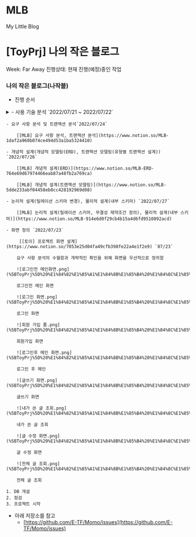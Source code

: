 # MLB
My Little Blog
# [ToyPrj] 나의 작은 블로그

Week: Far Away
진행상태: 현재 진행(예정)중인 작업

### 나의 작은 블로그(나작블)

- 진행 순서
    
<details>
<summary>- 사용 기술 분석 `2022/07/21 ~ 2022/07/22`</summary>
 [[토이] 나의 작은 블로그 프로젝트 계획](https://www.notion.so/2bf997970a89499eb8f98a26c9e4fb55) `07/21`
        
        [[토이] 프로젝트 개요 정리하기](https://www.notion.so/2cf661a9ff3e4e16ae21132f90a2ba91) `07/22`
        
        - Spring Boot Starter
            - Project : Gradle Project
            - Spring Boot Version : 2.7.2
            - Group : com.project
            - Artifact: mlb
            - Packaging : Jar
            - Java Version : 11
            - Dependencies
                - Spring Boot (2.7.2ver)
                - Lombok
                - Thymeleaf
                - MySQL Driver
                - MyBatis Framework
        - 사용 기술
            - MySQL 8.0
            - MyBatis
            - Java11
            - Spring Framwork
            - Gradle
</details>
       
    - 요구 사항 분석 및 트랜잭션 분석`2022/07/24`
        
        [[MLB] 요구 사항 분석, 트랜잭션 분석](https://www.notion.so/MLB-1daf2a960b074ce494d53a1ba5324410) 
        
    - 개념적 설계(개념적 모델링(ERD), 트랜잭션 모델링(유형별 트랜잭션 설계)) `2022/07/26`
        
        [[MLB] 개념적 설계(ERD)](https://www.notion.so/MLB-ERD-764e69d67974466eab87a48fb2a769ca) 
        
        [[MLB] 개념적 설계(트랜잭션 모델링)](https://www.notion.so/MLB-5dde233abf04458eb8cc428192969d08) 
        
    - 논리적 설계(릴레이션 스키마 변경), 물리적 설계(내부 스키마) `2022/07/27`
        
        [[MLB] 논리적 설계(릴레이션 스키마, 무결성 제약조건 정의), 물리적 설계(내부 스키마)](https://www.notion.so/MLB-914e6d0f29cb4b15a4d6fd9510892acd) 
        
    - 화면 정의 `2022/07/23`
        
         [[토이] 프로젝트 화면 설계](https://www.notion.so/7053e25d04fa49cfb398fe22a4e1f2e9) `07/23`
        
        요구 사항 분석의 수월함과 개략적인 확인을 위해 화면을 우선적으로 정의함
        
        ![로그인전 메인화면.png](%5BToyPrj%5D%20%E1%84%82%E1%85%A1%E1%84%8B%E1%85%B4%20%E1%84%8C%E1%85%A1%E1%86%A8%E1%84%8B%E1%85%B3%E1%86%AB%20%E1%84%87%E1%85%B3%E1%86%AF%E1%84%85%E1%85%A9%E1%84%80%E1%85%B3%20c3189f7639be4feb982f0aabf2a79d67/%25EB%25A1%259C%25EA%25B7%25B8%25EC%259D%25B8%25EC%25A0%2584_%25EB%25A9%2594%25EC%259D%25B8%25ED%2599%2594%25EB%25A9%25B4.png)
        
        로그인전 메인 화면
        
        ![로그인 화면.png](%5BToyPrj%5D%20%E1%84%82%E1%85%A1%E1%84%8B%E1%85%B4%20%E1%84%8C%E1%85%A1%E1%86%A8%E1%84%8B%E1%85%B3%E1%86%AB%20%E1%84%87%E1%85%B3%E1%86%AF%E1%84%85%E1%85%A9%E1%84%80%E1%85%B3%20c3189f7639be4feb982f0aabf2a79d67/%25EB%25A1%259C%25EA%25B7%25B8%25EC%259D%25B8_%25ED%2599%2594%25EB%25A9%25B4.png)
        
        로그인 화면
        
        ![회원 가입 폼.png](%5BToyPrj%5D%20%E1%84%82%E1%85%A1%E1%84%8B%E1%85%B4%20%E1%84%8C%E1%85%A1%E1%86%A8%E1%84%8B%E1%85%B3%E1%86%AB%20%E1%84%87%E1%85%B3%E1%86%AF%E1%84%85%E1%85%A9%E1%84%80%E1%85%B3%20c3189f7639be4feb982f0aabf2a79d67/%25ED%259A%258C%25EC%259B%2590_%25EA%25B0%2580%25EC%259E%2585_%25ED%258F%25BC.png)
        
        회원가입 화면
        
        ![로그인후 메인 화면.png](%5BToyPrj%5D%20%E1%84%82%E1%85%A1%E1%84%8B%E1%85%B4%20%E1%84%8C%E1%85%A1%E1%86%A8%E1%84%8B%E1%85%B3%E1%86%AB%20%E1%84%87%E1%85%B3%E1%86%AF%E1%84%85%E1%85%A9%E1%84%80%E1%85%B3%20c3189f7639be4feb982f0aabf2a79d67/%25EB%25A1%259C%25EA%25B7%25B8%25EC%259D%25B8%25ED%259B%2584_%25EB%25A9%2594%25EC%259D%25B8_%25ED%2599%2594%25EB%25A9%25B4.png)
        
        로그인 후 메인
        
        ![글쓰기 화면.png](%5BToyPrj%5D%20%E1%84%82%E1%85%A1%E1%84%8B%E1%85%B4%20%E1%84%8C%E1%85%A1%E1%86%A8%E1%84%8B%E1%85%B3%E1%86%AB%20%E1%84%87%E1%85%B3%E1%86%AF%E1%84%85%E1%85%A9%E1%84%80%E1%85%B3%20c3189f7639be4feb982f0aabf2a79d67/%25EA%25B8%2580%25EC%2593%25B0%25EA%25B8%25B0_%25ED%2599%2594%25EB%25A9%25B4.png)
        
        글쓰기 화면
        
        ![내가 쓴 글 조회.png](%5BToyPrj%5D%20%E1%84%82%E1%85%A1%E1%84%8B%E1%85%B4%20%E1%84%8C%E1%85%A1%E1%86%A8%E1%84%8B%E1%85%B3%E1%86%AB%20%E1%84%87%E1%85%B3%E1%86%AF%E1%84%85%E1%85%A9%E1%84%80%E1%85%B3%20c3189f7639be4feb982f0aabf2a79d67/%25EB%2582%25B4%25EA%25B0%2580_%25EC%2593%25B4_%25EA%25B8%2580_%25EC%25A1%25B0%25ED%259A%258C.png)
        
        내가 쓴 글 조회
        
        ![글 수정 화면.png](%5BToyPrj%5D%20%E1%84%82%E1%85%A1%E1%84%8B%E1%85%B4%20%E1%84%8C%E1%85%A1%E1%86%A8%E1%84%8B%E1%85%B3%E1%86%AB%20%E1%84%87%E1%85%B3%E1%86%AF%E1%84%85%E1%85%A9%E1%84%80%E1%85%B3%20c3189f7639be4feb982f0aabf2a79d67/%25EA%25B8%2580_%25EC%2588%2598%25EC%25A0%2595_%25ED%2599%2594%25EB%25A9%25B4.png)
        
        글 수정 화면
        
        ![전체 글 조회.png](%5BToyPrj%5D%20%E1%84%82%E1%85%A1%E1%84%8B%E1%85%B4%20%E1%84%8C%E1%85%A1%E1%86%A8%E1%84%8B%E1%85%B3%E1%86%AB%20%E1%84%87%E1%85%B3%E1%86%AF%E1%84%85%E1%85%A9%E1%84%80%E1%85%B3%20c3189f7639be4feb982f0aabf2a79d67/%25EC%25A0%2584%25EC%25B2%25B4_%25EA%25B8%2580_%25EC%25A1%25B0%25ED%259A%258C.png)
        
        전체 글 조회
        
    1. DB 개설
    2. 점검
    3. 프로젝트 시작
- 아래 저장소를 참고
    - [https://github.com/E-TF/Momo/issues](https://github.com/E-TF/Momo/issues)
